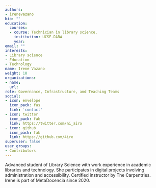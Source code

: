 ```yaml
---
authors:
- irenevazano
bio: ""
education:
  courses:
  - course: Technician in library science.
    institution: UCSE-DABA 
    year: 
email: ""
interests:
- Library science
- Education
- Technology
name: Irene Vazano
weight: 18
organizations:
- name: 
  url: 
role: Governance, Infrastructure, and Teaching Teams
social:
- icon: envelope
  icon_pack: fas
  link: 'contact'
- icon: twitter
  icon_pack: fab
  link: https://twitter.com/ni_airo
- icon: github
  icon_pack: fab
  link: https://github.com/4iro
superuser: false
user_groups:
- Contributors
---
```


Advanced student of Library Science with work experience in academic libraries and technology. She participates in digital projects involving administration and accessibility. Certified instructor by The Carpentries. Irene is part of MetaDocencia since 2020.

